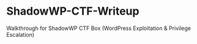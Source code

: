 # ShadowWP-CTF-Writeup
Walkthrough for ShadowWP CTF Box (WordPress Exploitation &amp; Privilege Escalation)
